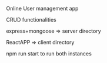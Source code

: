 Online User management app

CRUD functionalities

express+mongoose => server directory

ReactAPP => client directory

npm run start to run both instances